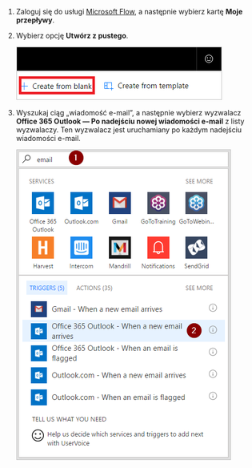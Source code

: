 1. Zaloguj się do usługi [Microsoft Flow](https://flow.microsoft.com), a następnie wybierz kartę **Moje przepływy**.
2. Wybierz opcję **Utwórz z pustego**.
   
    ![Pusty przepływ](media/email-triggers/email-triggers-create-blank.png)
3. Wyszukaj ciąg „wiadomość e-mail”, a następnie wybierz wyzwalacz **Office 365 Outlook — Po nadejściu nowej wiadomości e-mail** z listy wyzwalaczy. Ten wyzwalacz jest uruchamiany po każdym nadejściu wiadomości e-mail.
   
    ![Wyszukiwanie wiadomości e-mail](media/email-triggers/email-triggers-1.png)

